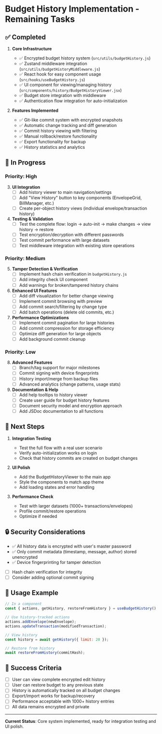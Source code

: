 # Budget History Implementation - Remaining Tasks

## ✅ Completed

1. **Core Infrastructure**
   - ✅ Encrypted budget history system (`src/utils/budgetHistory.js`)
   - ✅ Zustand middleware integration (`src/utils/budgetHistoryMiddleware.js`)
   - ✅ React hook for easy component usage (`src/hooks/useBudgetHistory.js`)
   - ✅ UI component for viewing/managing history (`src/components/history/BudgetHistoryViewer.jsx`)
   - ✅ Budget store integration with middleware
   - ✅ Authentication flow integration for auto-initialization

2. **Features Implemented**
   - ✅ Git-like commit system with encrypted snapshots
   - ✅ Automatic change tracking and diff generation
   - ✅ Commit history viewing with filtering
   - ✅ Manual rollback/restore functionality
   - ✅ Export functionality for backup
   - ✅ History statistics and analytics

## 🔄 In Progress

### Priority: High

3. **UI Integration**
   - [ ] Add history viewer to main navigation/settings
   - [ ] Add "View History" button to key components (EnvelopeGrid, BillManager, etc.)
   - [ ] Create per-object history views (individual envelope/transaction history)

4. **Testing & Validation**
   - [ ] Test the complete flow: login → auto-init → make changes → view history → restore
   - [ ] Test encryption/decryption with different passwords
   - [ ] Test commit performance with large datasets
   - [ ] Test middleware integration with existing store operations

### Priority: Medium

5. **Tamper Detection & Verification**
   - [ ] Implement hash chain verification in `budgetHistory.js`
   - [ ] Add integrity check UI component
   - [ ] Add warnings for broken/tampered history chains

6. **Enhanced UI Features**
   - [ ] Add diff visualization for better change viewing
   - [ ] Implement commit browsing with preview
   - [ ] Add commit search/filtering by change type
   - [ ] Add batch operations (delete old commits, etc.)

7. **Performance Optimizations**
   - [ ] Implement commit pagination for large histories  
   - [ ] Add commit compression for storage efficiency
   - [ ] Optimize diff generation for large objects
   - [ ] Add background commit cleanup

### Priority: Low

8. **Advanced Features**
   - [ ] Branch/tag support for major milestones
   - [ ] Commit signing with device fingerprints
   - [ ] History import/merge from backup files
   - [ ] Advanced analytics (change patterns, usage stats)

9. **Documentation & Help**
   - [ ] Add help tooltips to history viewer
   - [ ] Create user guide for budget history features
   - [ ] Document security model and encryption approach
   - [ ] Add JSDoc documentation to all functions

## 🚀 Next Steps

1. **Integration Testing**
   - Test the full flow with a real user scenario
   - Verify auto-initialization works on login
   - Check that history commits are created on budget changes

2. **UI Polish**
   - Add the BudgetHistoryViewer to the main app
   - Style the components to match app theme
   - Add loading states and error handling

3. **Performance Check**
   - Test with larger datasets (1000+ transactions/envelopes)
   - Profile commit/restore operations
   - Optimize if needed

## 🔒 Security Considerations

- ✅ All history data is encrypted with user's master password
- ✅ Only commit metadata (timestamp, message, author) stored unencrypted
- ✅ Device fingerprinting for tamper detection
- [ ] Hash chain verification for integrity
- [ ] Consider adding optional commit signing

## 📝 Usage Example

```javascript
// In a component
const { actions, getHistory, restoreFromHistory } = useBudgetHistory();

// Use history-tracked actions
actions.addEnvelope(newEnvelope);
actions.updateTransaction(modifiedTransaction);

// View history
const history = await getHistory({ limit: 20 });

// Restore from history
await restoreFromHistory(commitHash);
```

## 🎯 Success Criteria

- [ ] User can view complete encrypted edit history
- [ ] User can restore budget to any previous state
- [ ] History is automatically tracked on all budget changes
- [ ] Export/import works for backup/recovery
- [ ] Performance acceptable with 1000+ history entries
- [ ] All data remains encrypted and private

---

**Current Status**: Core system implemented, ready for integration testing and UI polish.